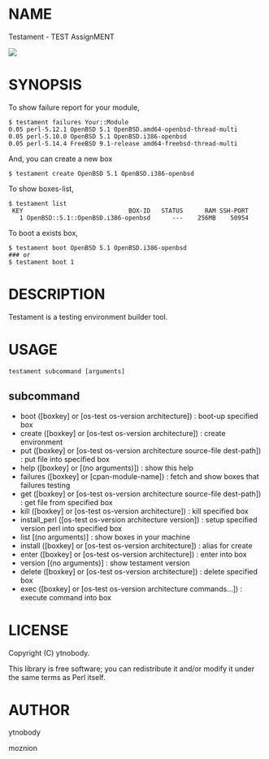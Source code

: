 # NAME

Testament - TEST AssignMENT

<img src="https://travis-ci.org/ytnobody/Testament.png?branch=master">

# SYNOPSIS

To show failure report for your module,

    $ testament failures Your::Module
    0.05 perl-5.12.1 OpenBSD 5.1 OpenBSD.amd64-openbsd-thread-multi
    0.05 perl-5.10.0 OpenBSD 5.1 OpenBSD.i386-openbsd
    0.05 perl-5.14.4 FreeBSD 9.1-release amd64-freebsd-thread-multi

And, you can create a new box

    $ testament create OpenBSD 5.1 OpenBSD.i386-openbsd

To show boxes-list,

    $ testament list
     KEY                             BOX-ID   STATUS      RAM SSH-PORT
       1 OpenBSD::5.1::OpenBSD.i386-openbsd      ---    256MB    50954

To boot a exists box,

    $ testament boot OpenBSD 5.1 OpenBSD.i386-openbsd
    ### or
    $ testament boot 1

# DESCRIPTION

Testament is a testing environment builder tool.

# USAGE

    testament subcommand [arguments]

## subcommand

- boot (\[boxkey\] or \[os-test os-version architecture\]) : boot-up specified box
- create (\[boxkey\] or \[os-test os-version architecture\]) : create environment
- put (\[boxkey\] or \[os-test os-version architecture source-file dest-path\]) : put file into specified box
- help (\[boxkey\] or \[(no arguments)\]) : show this help
- failures (\[boxkey\] or \[cpan-module-name\]) : fetch and show boxes that failures testing
- get (\[boxkey\] or \[os-test os-version architecture source-file dest-path\]) : get file from specified box
- kill (\[boxkey\] or \[os-test os-version architecture\]) : kill specified box
- install\_perl (\[os-test os-version architecture version\]) : setup specified version perl into specified box
- list \[(no arguments)\] : show boxes in your machine
- install (\[boxkey\] or \[os-test os-version architecture\]) : alias for create
- enter (\[boxkey\] or \[os-test os-version architecture\]) : enter into box
- version \[(no arguments)\] : show testament version
- delete (\[boxkey\] or \[os-test os-version architecture\]) : delete specified box
- exec (\[boxkey\] or \[os-test os-version architecture commands...\]) : execute command into box

# LICENSE

Copyright (C) ytnobody.

This library is free software; you can redistribute it and/or modify
it under the same terms as Perl itself.

# AUTHOR

ytnobody <ytnobody aaaaatttttt gmail>

moznion
